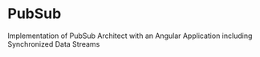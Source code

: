 # PubSub
Implementation of PubSub Architect with an Angular Application including Synchronized Data Streams
